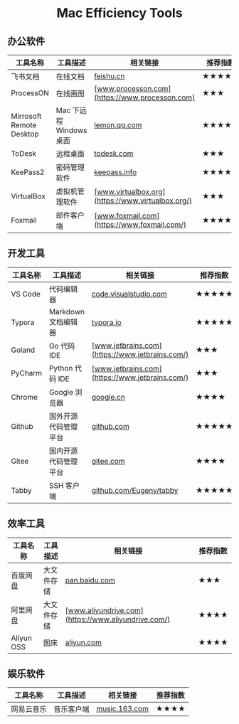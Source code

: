 <h1 align="center">Mac Efficiency Tools</h1>

## 办公软件

| 工具名称                 | 工具描述                | 相关链接                                                     | 推荐指数 |
| ------------------------ | ----------------------- | ------------------------------------------------------------ | -------- |
| 飞书文档                 | 在线文档                | [feishu.cn](https://feishu.cn)                               | ★★★★     |
| ProcessON                | 在线画图                | [www.processon.com](https://www.processon.com)               | ★★★      |
| Mirrosoft Remote Desktop | Mac 下远程 Windows 桌面 | [lemon.qq.com](https://lemon.qq.com/lab/app/MicrosoftRemoteDesktop.html) | ★★★★★    |
| ToDesk                   | 远程桌面                | [todesk.com](https://todesk.com/)                            | ★★★      |
| KeePass2                 | 密码管理软件            | [keepass.info](https://keepass.info/)                        | ★★★★     |
| VirtualBox               | 虚拟机管理软件          | [www.virtualbox.org](https://www.virtualbox.org/)            | ★★★      |
| Foxmail                  | 邮件客户端              | [www.foxmail.com](https://www.foxmail.com/)                  | ★★★★     |

## 开发工具

| 工具名称 | 工具描述             | 相关链接                                                | 推荐指数 |
| -------- | -------------------- | ------------------------------------------------------- | -------- |
| VS Code  | 代码编辑器           | [code.visualstudio.com](https://code.visualstudio.com/) | ★★★★★    |
| Typora   | Markdown 文档编辑器  | [typora.io](https://typora.io/)                         | ★★★★★    |
| Goland   | Go 代码 IDE          | [www.jetbrains.com](https://www.jetbrains.com/)         | ★★★      |
| PyCharm  | Python 代码 IDE      | [www.jetbrains.com](https://www.jetbrains.com/)         | ★★★      |
| Chrome   | Google 浏览器        | [google.cn](https://www.google.cn/chrome/)              | ★★★★     |
| Github   | 国外开源代码管理平台 | [github.com](https://github.com)                        | ★★★★★    |
| Gitee    | 国内开源代码管理平台 | [gitee.com](https://gitee.com)                          | ★★★★     |
| Tabby    | SSH 客户端 | [github.com/Eugeny/tabby](https://github.com/Eugeny/tabby)      | ★★★★★    |

## 效率工具

| 工具名称   | 工具描述   | 相关链接                                            | 推荐指数 |
| ---------- | ---------- | --------------------------------------------------- | -------- |
| 百度网盘   | 大文件存储 | [pan.baidu.com](https://pan.baidu.com/)             | ★★★      |
| 阿里网盘   | 大文件存储 | [www.aliyundrive.com](https://www.aliyundrive.com/) | ★★★★     |
| Aliyun OSS | 图床       | [aliyun.com](https://www.aliyun.com)                | ★★★★     |

## 娱乐软件

| 工具名称   | 工具描述   | 相关链接                                | 推荐指数 |
| ---------- | ---------- | --------------------------------------- | -------- |
| 网易云音乐 | 音乐客户端 | [music.163.com](https://music.163.com/) | ★★★★     |
